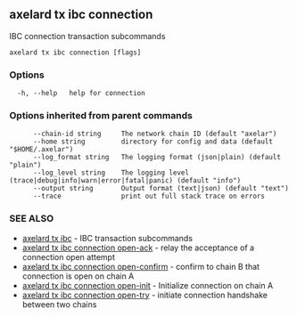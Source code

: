 ## axelard tx ibc connection

IBC connection transaction subcommands

```
axelard tx ibc connection [flags]
```

### Options

```
  -h, --help   help for connection
```

### Options inherited from parent commands

```
      --chain-id string     The network chain ID (default "axelar")
      --home string         directory for config and data (default "$HOME/.axelar")
      --log_format string   The logging format (json|plain) (default "plain")
      --log_level string    The logging level (trace|debug|info|warn|error|fatal|panic) (default "info")
      --output string       Output format (text|json) (default "text")
      --trace               print out full stack trace on errors
```

### SEE ALSO

- [axelard tx ibc](axelard_tx_ibc.md)	 - IBC transaction subcommands
- [axelard tx ibc connection open-ack](axelard_tx_ibc_connection_open-ack.md)	 - relay the acceptance of a connection open attempt
- [axelard tx ibc connection open-confirm](axelard_tx_ibc_connection_open-confirm.md)	 - confirm to chain B that connection is open on chain A
- [axelard tx ibc connection open-init](axelard_tx_ibc_connection_open-init.md)	 - Initialize connection on chain A
- [axelard tx ibc connection open-try](axelard_tx_ibc_connection_open-try.md)	 - initiate connection handshake between two chains
